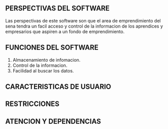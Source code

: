 ## PERSPECTIVAS DEL SOFTWARE

Las perspectivas de este software son que el area de emprendimiento del sena tendra un facil acceso y control de la informacion de los aprendices y empresarios que aspiren a un fondo de emprendimiento.

## FUNCIONES DEL SOFTWARE

1. Almacenamiento de infomacion. 
2. Control de la informacion.
3. Facilidad al buscar los datos.

## CARACTERISTICAS DE USUARIO


## RESTRICCIONES


## ATENCION Y DEPENDENCIAS 

